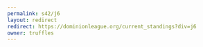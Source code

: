 ```yaml
---
permalink: s42/j6
layout: redirect
redirect: https://dominionleague.org/current_standings?div=j6
owner: truffles
---
```

